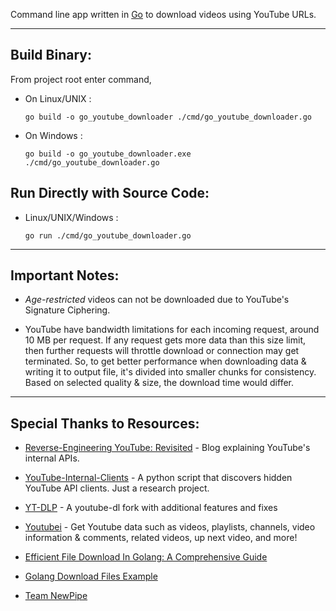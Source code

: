 
Command line app written in [Go](https://go.dev) to download videos using YouTube URLs.

---

## Build Binary:

From project root enter command,

- On Linux/UNIX :

    `go build -o go_youtube_downloader ./cmd/go_youtube_downloader.go`

- On Windows :

    `go build -o go_youtube_downloader.exe ./cmd/go_youtube_downloader.go`

## Run Directly with Source Code:

- Linux/UNIX/Windows :

    `go run ./cmd/go_youtube_downloader.go`

---

## Important Notes:

- _Age-restricted_ videos can not be downloaded due to YouTube's Signature Ciphering.

- YouTube have bandwidth limitations for each incoming request, around 10 MB per request. If any request gets more data than this size limit, then further requests will throttle download or connection may get terminated. So, to get better performance when downloading data & writing it to output file, it's divided into smaller chunks for consistency. Based on selected quality & size, the download time would differ.

---

## Special Thanks to Resources:

- [Reverse-Engineering YouTube: Revisited](https://tyrrrz.me/blog/reverse-engineering-youtube-revisited) - Blog explaining YouTube's internal APIs.

- [YouTube-Internal-Clients](https://github.com/zerodytrash/YouTube-Internal-Clients) - A python script that discovers hidden YouTube API clients. Just a research project.

- [YT-DLP](https://github.com/yt-dlp/yt-dlp) - A youtube-dl fork with additional features and fixes

- [Youtubei](https://github.com/SuspiciousLookingOwl/youtubei) - Get Youtube data such as videos, playlists, channels, video information & comments, related videos, up next video, and more!

- [Efficient File Download In Golang: A Comprehensive Guide](https://marketsplash.com/tutorials/go/golang-download/)

- [Golang Download Files Example](https://golangdocs.com/golang-download-files)

- [Team NewPipe](https://github.com/TeamNewPipe)
